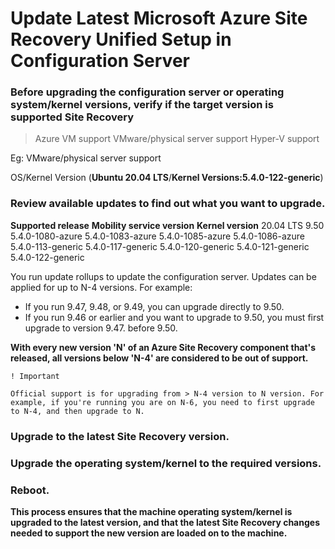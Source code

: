# Update Latest Microsoft Azure Site Recovery Unified Setup in Configuration Server

### Before upgrading the configuration server or operating system/kernel versions, verify if the target version is supported Site Recovery

> Azure VM support
> VMware/physical server support
> Hyper-V support

Eg: VMware/physical server support

OS/Kernel Version (**Ubuntu 20.04 LTS**/**Kernel Versions:5.4.0-122-generic**)

### Review available updates to find out what you want to upgrade.

**Supported release**   **Mobility service version**    **Kernel version**
    20.04 LTS                       9.50	            5.4.0-1080-azure
                                                        5.4.0-1083-azure
                                                        5.4.0-1085-azure
                                                        5.4.0-1086-azure
                                                        5.4.0-113-generic
                                                        5.4.0-117-generic
                                                        5.4.0-120-generic
                                                        5.4.0-121-generic
                                                        5.4.0-122-generic
 
You run update rollups to update the configuration server. Updates can be applied for up to N-4 versions. For example:

* If you run 9.47, 9.48, or 9.49, you can upgrade directly to 9.50.
* If you run 9.46 or earlier and you want to upgrade to 9.50, you must first upgrade to version 9.47. before 9.50.

**With every new version 'N' of an Azure Site Recovery component that's released, all versions below 'N-4' are considered to be out of support.**

```
! Important

Official support is for upgrading from > N-4 version to N version. For example, if you're running you are on N-6, you need to first upgrade to N-4, and then upgrade to N.

```

### Upgrade to the latest Site Recovery version.

### Upgrade the operating system/kernel to the required versions.

### Reboot.

**This process ensures that the machine operating system/kernel is upgraded to the latest version, and that the latest Site Recovery changes needed to support the new version are loaded on to the machine.**






